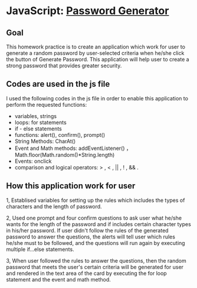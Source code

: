 # JavaScript: [Password Generator](https://aprilyanggarwood.github.io/Password-Generator/)

## Goal

This homework practice is to create an application which work for user to generate a random password by user-selected criteria when he/she click the button of Generate Password. This application will help user to create a strong password that provides greater security.

## Codes are used in the js file

I used the following codes in the js file in order to enable this application to perform the requested functions:

- variables, strings
- loops: for statements
- if - else statements
- functions: alert(), confirm(), prompt()
- String Methods: CharAt()
- Event and Math methods: addEventListener() ， Math.floor(Math.random()\*String.length)
- Events: onclick
- comparison and logical operators: > , < , || , ! , && .

## How this application work for user

1, Establised variables for setting up the rules which includes the types of characters and the length of password.

2, Used one prompt and four confirm questions to ask user what he/she wants for the length of the password and if includes certain character types in his/her password. If user didn't follow the rules of the generated password to answer the questions, the alerts will tell user which rules he/she must to be followed, and the questions will run again by executing multiple if...else statements.

3, When user followed the rules to answer the questions, then the random password that meets the user's certain criteria will be generated for user and rendered in the text area of the card by executing the for loop statement and the event and math method.
